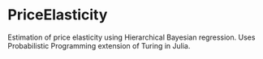 # PriceElasticity
Estimation of price elasticity using Hierarchical Bayesian regression. Uses Probabilistic Programming extension of Turing in Julia.
